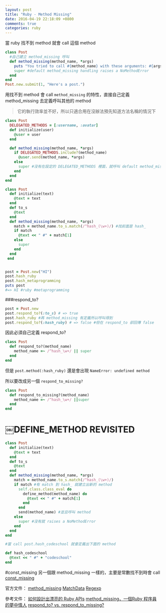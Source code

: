```yaml
---
layout: post
title: "Ruby - Method Missing"
date: 2016-04-19 22:18:09 +0800
comments: true
categories: ruby
---
```


當 ruby 找不到 method 就會 call 這個 method

<!-- more -->

```ruby
class Post
  #自己建立 method_missing 呼叫
  def method_missing(method_name, *args)
    puts "You tried to call #{method_name} with these arguments: #{args}"
    super #default method_missing handling raises a NoMethodError
  end
end
Post.new.submit(1, "Here's a post.")

```

用找不到 method 會 call `method_missing` 的特性，直接自己定義 method_missing 去定義呼叫其他的 method

>它的執行效率並不好，所以只適合用在沒辦法預先知道方法名稱的情況下

```ruby
class Post
  DELEGATED_METHODS = [:username, :avatar]
  def initialize(user)
    @user = user
  end

  def method_missing(method_name, *args)
    if DELEGATED_METHODS.include?(method_name)
      @user.send(method_name, *args)
    else
      super #沒有在設定的 DELEGATED_METHODS 裡面，就呼叫 default method_missing handling raises a NoMethodError
    end
  end
end
```

```ruby
class Post
  def initialize(text)
    @text = text
  end
  def to_s
    @text
  end
  def method_missing(method_name, *args)
    match = method_name.to_s.match(/^hash_(\w+)/) #找前面是 hash_
    if match
      @text << " #" + match[1]
    else
      super
    end
  end
￼end


post = Post.new("HI")
post.hash_ruby
post.hash_metaprogramming
puts post
#=> HI #ruby #metaprogramming
```

###respond_to?

```ruby
post = Post.new
post.respond_to?(:to_s) # => true
post.hash_ruby #再 method_missing 有定義所以呼叫得到
post.respond_to?(:hash_ruby) # => false #但在 respond_to 卻回傳 false
```

因此必須自己定義 respond_to?

```ruby
class Post
  def respond_to?(method_name)
    method_name =~ /^hash_\w+/ || super
  end
end
```

但是 `post.method(:hash_ruby)` 還是會出現 `NameError: undefined method`

所以要改成另一個 `respond_to_missing?`

```ruby
class Post
  def respond_to_missing?(method_name)
    method_name =~ /^hash_\w+/ ||super
  end
end
```

# ￼DEFINE_METHOD REVISITED

```ruby
class Post
  def initialize(text)
    @text = text
  end
  def to_s
    @text
  end
  def method_missing(method_name, *args)
    match = method_name.to_s.match(/^hash_(\w+)/)
    if match #有 match 到 hash_ 就建立出新的 method
      self.class.class_eval do
        define_method(method_name) do
          @text << " #" + match[1]
        end
      end
      send(method_name) #並且呼叫 method
    else
      super #沒有就 raises a NoMethodError
    end
  end
end

#當 call post.hash_codeschool 就會定義出下面的 method

def hash_codeschool
  @text << " #" + "codeschool"
end
```

#const_missing
另一個跟 method_missing 一樣的，主要是常數找不到時會 call
[const_missing](http://apidock.com/ruby/Module/const_missing)

官方文件：
[method_missing](http://apidock.com/ruby/BasicObject/method_missing)
[MatchData](http://ruby-doc.org/core-2.2.0/MatchData.html)
[Regexp](http://ruby-doc.org/core-2.1.1/Regexp.html)

參考文件：
[如何設計出漂亮的 Ruby APIs](https://ihower.tw/blog/archives/4797)
[method_missing，一個Ruby 程序員的夢中情人](https://ruby-china.org/topics/3434)
[respond_to? vs. respond_to_missing?](http://stackoverflow.com/questions/13793060/respond-to-vs-respond-to-missing)
